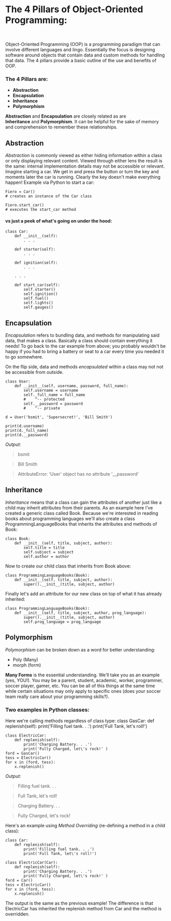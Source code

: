 # The 4 Pillars of Object-Oriented Programming:
<br>

Object-Oriented Programming (OOP) is a programming paradigm that can involve different languages and lingo.  Essentially the focus is designing software around objects that contain data and custom methods for handling that data. The 4 pillars provide a basic outline of the use and benefits of OOP.

### The 4 Pillars are:

<ul><strong>
<li>Abstraction
<li>Encapsulation
<li>Inheritance
<li>Polymorphism
</strong>
</ul>


**Abstraction** and **Encapsulation** are closely related as are <br>
**Inheritance** and **Polymorphism**.  It can be helpful for the sake of memory and comprehension to remember these relationships.
<br>

## **Abstraction**

*Abstraction* is commonly viewed as either hiding information within a class or only displaying relevant content.  Viewed through either lens the result is the same: internal implementation details may not be accessible or relevant.  Imagine starting a car.  We get in and press the button or turn the key and moments later the car is running.  Clearly the key doesn't make everything happen!  Example via Python to start a car:

    Fiero = Car()
    # creates an instance of the Car class

    Fiero.start_car()
    # executes the start_car method

#### vs just a peek of what's going on under the hood:

    class Car:
        def __init__(self):
            . . . 

        def starter(self):
            . . . 

        def ignition(self):
            . . . 
        
        . . . 

        def start_car(self):
            self.starter()
            self.ignition()
            self.fuel()
            self.lights()
            self.gauges()

## **Encapsulation**

*Encapsulation* refers to bundling data, and methods for manipulating said data, that makes a class.  Basically a class should contain everything it needs!  To go back to the car example from above; you probably wouldn't be happy if you had to bring a battery or seat to a car every time you needed it to go somewhere.  

On the flip side, data and methods *encapsulated* within a class may not not be accessible from outside.

    class User:
        def __init__(self, username, password, full_name):
            self.username = username
            self._full_name = full_name
            #    ^-- protected
            self.__password = password
            #    ^-- private
    
    d = User('bsmit', 'Supersecret!', 'Bill Smith')

    print(d.username)
    print(d._full_name)
    print(d.__password)

*Output:*
>bsmit

>Bill Smith

>AttributeError: 'User' object has no attribute '__password'

## **Inheritance**

*Inheritance* means that a class can gain the attributes of another just like a child may inherit attributes from their parents.  As an example here I've created a generic class called Book.  Because we're interested in reading books about programming languages we'll also create a class ProgrammingLanguageBooks that inherits the attributes and methods of Book:

    class Book:
        def __init__(self, title, subject, author):
            self.title = title
            self.subject = subject
            self.author = author

Now to create our child class that inherits from Book above:

    class ProgrammingLanguageBooks(Book):
        def __init__(self, title, subject, author):
            super().__init__(title, subject, author)

Finally let's add an attribute for our new class on top of what it has already inherited:

    class ProgrammingLanguageBooks(Book):
        def __init__(self, title, subject, author, prog_language):
            super().__init__(title, subject, author)
            self.prog_language = prog_language

## **Polymorphism**

*Polymorphism* can be broken down as a word for better understanding:
- Poly (Many)
- morph (form)

**Many Forms** is the essential understanding.  We'll take you as an example (yes, YOU!).  You may be a parent, student, academic, worker, programmer, soccer player, gamer, etc.  You can be all of this things at the same time while certain situations may only apply to specific ones (does your soccer team really care about your programming skills?).

### **Two examples in Python classes:**

Here we're calling methods regardless of class type:
    class GasCar:
        def replenish(self):
            print('Filling fuel tank. . .')
            print('Full Tank, let\'s roll!')

    class ElectricCar:
        def replenish(self):
            print('Charging Battery. . .')
            print('Fully Charged, let\'s rock!' )
    ford = GasCar()
    tess = ElectricCar()
    for x in (ford, tess):
        x.replenish()

*Output:*
>Filling fuel tank. . .

>Full Tank, let's roll!

>Charging Battery. . .

>Fully Charged, let's rock!


Here's an example using *Method Overriding* (re-defining a method in a child class):

    class Car:
        def replenish(self):
            print('Filling fuel tank. . .')
            print('Full Tank, let\'s roll!')

    class ElectricCar(Car):
        def replenish(self):
            print('Charging Battery. . .')
            print('Fully Charged, let\'s rock!' )
    ford = Car()
    tess = ElectricCar()
    for x in (ford, tess):
        x.replenish()

The output is the same as the previous example!  The difference is that ElectricCar has inherited the replenish method from Car and the method is overridden.